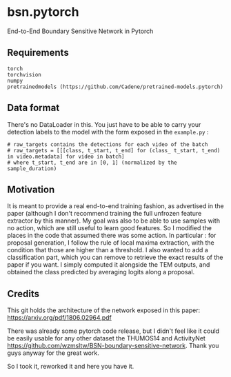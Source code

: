 # bsn.pytorch
End-to-End Boundary Sensitive Network in Pytorch


## Requirements

```
torch
torchvision
numpy
pretrainedmodels (https://github.com/Cadene/pretrained-models.pytorch)
```

## Data format

There's no DataLoader in this. You just have to be able to carry your detection labels to the model with the form exposed in the `example.py` : 
```
# raw_targets contains the detections for each video of the batch
# raw_targets = [[[class, t_start, t_end] for (class_ t_start, t_end) in video.metadata] for video in batch]
# where t_start, t_end are in [0, 1] (normalized by the sample_duration)
```


## Motivation

It is meant to provide a real end-to-end training fashion, as advertised in the paper (although I don't recommend training the full unfrozen feature extractor by this manner).
My goal was also to be able to use samples with no action, which are still useful to learn good features. So I modified the places in the code that assumed there was some action. In particular : for proposal generation, I follow the rule of local maxima extraction, with the condition that those are higher than a threshold.
I also wanted to add a classification part, which you can remove to retrieve the exact results of the paper if you want. I simply computed it alongside the TEM outputs, and obtained the class predicted by averaging logits along a proposal.

## Credits

This git holds the architecture of the network exposed in this paper: https://arxiv.org/pdf/1806.02964.pdf

There was already some pytorch code release, but I didn't feel like it could be easily usable for any other dataset the THUMOS14 and ActivityNet https://github.com/wzmsltw/BSN-boundary-sensitive-network. Thank you guys anyway for the great work.

So I took it, reworked it and here you have it.
